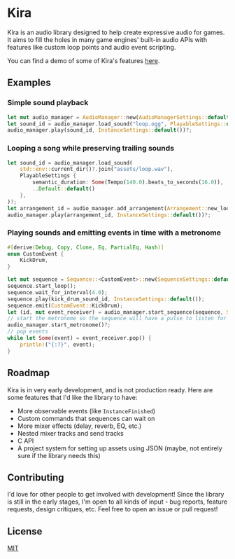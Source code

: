 # Kira

Kira is an audio library designed to help create expressive audio
for games. It aims to fill the holes in many game engines' built-in
audio APIs with features like custom loop points and audio event
scripting.

You can find a demo of some of Kira's features [here](https://github.com/tesselode/kira-demo/).

## Examples

### Simple sound playback

```rust
let mut audio_manager = AudioManager::new(AudioManagerSettings::default())?;
let sound_id = audio_manager.load_sound("loop.ogg", PlayableSettings::default())?;
audio_manager.play(sound_id, InstanceSettings::default())?;
```

### Looping a song while preserving trailing sounds

```rust
let sound_id = audio_manager.load_sound(
	std::env::current_dir()?.join("assets/loop.wav"),
	PlayableSettings {
		semantic_duration: Some(Tempo(140.0).beats_to_seconds(16.0)),
		..Default::default()
	},
)?;
let arrangement_id = audio_manager.add_arrangement(Arrangement::new_loop(sound_id))?;
audio_manager.play(arrangement_id, InstanceSettings::default())?;
```

### Playing sounds and emitting events in time with a metronome

```rust
#[derive(Debug, Copy, Clone, Eq, PartialEq, Hash)]
enum CustomEvent {
	KickDrum,
}

let mut sequence = Sequence::<CustomEvent>::new(SequenceSettings::default());
sequence.start_loop();
sequence.wait_for_interval(4.0);
sequence.play(kick_drum_sound_id, InstanceSettings::default());
sequence.emit(CustomEvent::KickDrum);
let (id, mut event_receiver) = audio_manager.start_sequence(sequence, SequenceInstanceSettings::default())?;
// start the metronome so the sequence will have a pulse to listen for
audio_manager.start_metronome()?;
// pop events
while let Some(event) = event_receiver.pop() {
	println!("{:?}", event);
}
```

## Roadmap

Kira is in very early development, and is not production ready.
Here are some features that I'd like the library to have:
- More observable events (like `InstanceFinished`)
- Custom commands that sequences can wait on
- More mixer effects (delay, reverb, EQ, etc.)
- Nested mixer tracks and send tracks
- C API
- A project system for setting up assets using JSON (maybe,
not entirely sure if the library needs this)

## Contributing

I'd love for other people to get involved with development! Since the
library is still in the early stages, I'm open to all kinds of input -
bug reports, feature requests, design critiques, etc. Feel free to
open an issue or pull request!

## License

[MIT](license.md)
